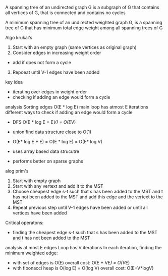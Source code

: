 A spanning tree of an undirected graph G is a subgraph of G that contains all vertices of G,
that is connected and contains no cycles

A minimum spanning tree of an undirected weighted graph G, is a spanning tree of G that has minimum total edge weight among all spanning trees of G

Algo krukal's
1. Start with an empty graph (same vertices as original graph)
2. Consider edges in increasing weight order
  - add if does not form a cycle
3. Repoeat until V-1 edges have been added

key idea
- iterating over edges in weight order
- checking if adding an edge would form a cycle

analysis
Sorting edges O(E * log E)
main loop has atmost E iterations
different ways to check if adding an edge would form a cycle
- DFS O(E * log E + E*V) = O(E*V)
- union find data structure close to O(1)
- O(E* log E + E) = O(E * log E) = O(E* log V)

- uses array based data strucutre
- performs better on sparse graphs

alog prim's
1. Start with empty graph
2. Start with any vertext and add it to the MST
3. Choose cheapest edge s-t such that
   s has been added to the MST and
   t has not been added to the MST
  and add this edge and the vertext to the MST
4. Repeat previous step until V-1 edges have been added
   or until all vertices have been added

Critical operatons:
- finding the cheapest edge s-t such that
  s has been added to the MST and t has not been added to the MST

analysis
at most E edges 
Loop has V iterations
In each iteration, finding the minimum weighted edge:
- with set of edges is O(E)
overall cost: O(E + V*E) = O(V*E)
- with fibonacci heap is O(log E) = O(log V)
overall cost: O(E+V*logV)
